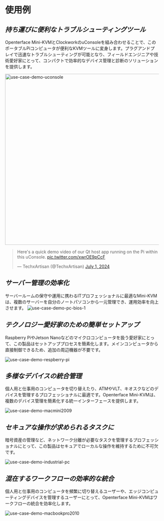 # 使用例
## ***持ち運びに便利なトラブルシューティングツール***
Openterface Mini-KVMとClockworkのuConsoleを組み合わせることで、このポータブルPiコンピュータが便利なKVMツールに変身します。プラグアンドプレイで迅速なトラブルシューティングが可能となり、フィールドエンジニアや技術愛好家にとって、コンパクトで効率的なデバイス管理と診断のソリューションを提供します。

<img src="https://pbs.twimg.com/media/GRaeGqHa0AA_GMv?format=jpg&name=4096x4096" alt="use-case-demo-uconsole" width="560" height="560">

<blockquote class="twitter-tweet" data-media-max-width="560"><p lang="en" dir="ltr">Here&#39;s a quick demo video of our Qt host app running on the Pi within this uConsole. <a href="https://t.co/xwrOE9pCcF">pic.twitter.com/xwrOE9pCcF</a></p>&mdash; TechxArtisan (@TechxArtisan) <a href="https://twitter.com/TechxArtisan/status/1807824199152722019?ref_src=twsrc%5Etfw">July 1, 2024</a></blockquote> <script async src="https://platform.twitter.com/widgets.js" charset="utf-8"></script>

## ***サーバー管理の効率化***
サーバールームの保守や運用に携わるITプロフェッショナルに最適なMini-KVMは、複数のサーバーを自分のノートパソコンから一元管理でき、運用効率を向上させます。
![use-case-demo-pc-bios-1](/images/product/use-case-demo-pc-bios-1.jpg)

## ***テクノロジー愛好家のための簡単セットアップ***
Raspberry PiやJetson Nanoなどのマイクロコンピュータを扱う愛好家にとって、この製品はセットアッププロセスを簡素化します。メインコンピュータから直接制御できるため、追加の周辺機器が不要です。

![use-case-demo-respberry-pi](/images/product/use-case-demo-respberry-pi.jpg)

## ***多様なデバイスの統合管理***
個人用と仕事用のコンピュータを切り替えたり、ATMやVLT、キオスクなどのデバイスを管理するプロフェッショナルに最適です。Openterface Mini-KVMは、複数のデバイス管理を簡素化する統一インターフェースを提供します。

![use-case-demo-macmini2009](/images/product/use-case-demo-macmini2009-3.jpg)

## ***セキュアな操作が求められるタスクに***
暗号資産の管理など、ネットワーク分離が必要なタスクを管理するプロフェッショナルにとって、この製品はセキュアでローカルな操作を維持するために不可欠です。

![use-case-demo-industrial-pc](images/product/use-case-demo-industrial-pc.jpg)

## ***混在するワークフローの効率的な統合***
個人用と仕事用のコンピュータを頻繁に切り替えるユーザーや、エッジコンピューティングデバイスを管理するユーザーにとって、Openterface Mini-KVMはワークフローの統合を効率化します。

![use-case-demo-macbookpro2010](/images/product/use-case-demo-macbookpro2010.jpg)
